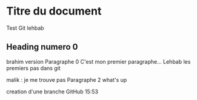 # Titre du document
Test Git lehbab

## Heading numero 0
brahim version
Paragraphe 0
C'est mon premier paragraphe... Lehbab
les premiers pas dans git

malik : je me trouve pas 
Paragraphe 2
what's up


creation d'une branche GitHub 15:53 

